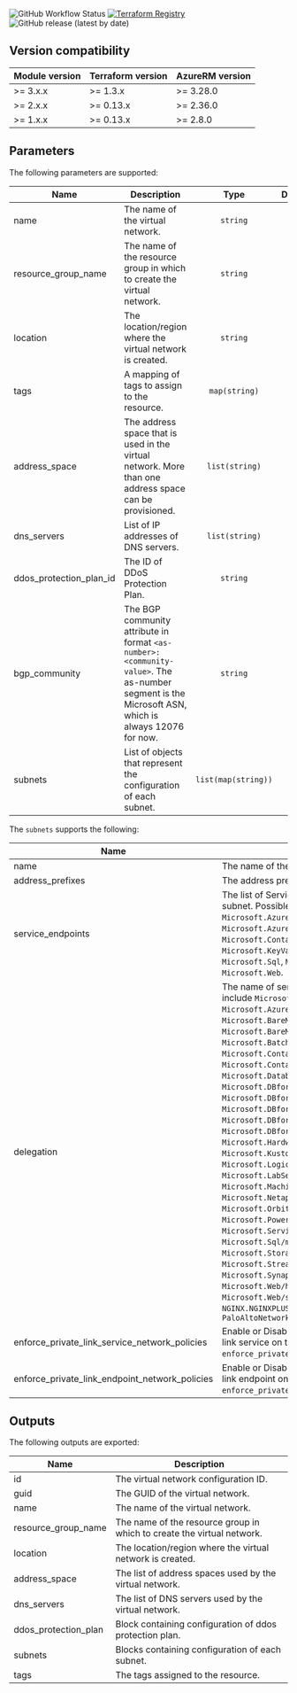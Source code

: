 ![GitHub Workflow Status](https://img.shields.io/github/actions/workflow/status/aztfm/terraform-azurerm-virtual-network/release.yml?label=Testing&logo=GitHub)
[![Terraform Registry](https://img.shields.io/badge/Terraform-registry-blueviolet.svg?logo=terraform)](https://registry.terraform.io/modules/aztfm/virtual-network/azurerm/)
![GitHub release (latest by date)](https://img.shields.io/github/v/release/aztfm/terraform-azurerm-virtual-network?label=Release)

## Version compatibility

| Module version | Terraform version | AzureRM version |
| -------------- | ----------------- | --------------- |
| >= 3.x.x       | >= 1.3.x          | >= 3.28.0       |
| >= 2.x.x       | >= 0.13.x         | >= 2.36.0       |
| >= 1.x.x       | >= 0.13.x         | >= 2.8.0        |

## Parameters

The following parameters are supported:

| Name                       | Description                                                                                                                                       |        Type         | Default | Required |
| -------------------------- | ------------------------------------------------------------------------------------------------------------------------------------------------- | :-----------------: | :-----: | :------: |
| name                       | The name of the virtual network.                                                                                                                  |      `string`       |   n/a   |   yes    |
| resource\_group\_name      | The name of the resource group in which to create the virtual network.                                                                            |      `string`       |   n/a   |   yes    |
| location                   | The location/region where the virtual network is created.                                                                                         |      `string`       |   n/a   |   yes    |
| tags                       | A mapping of tags to assign to the resource.                                                                                                      |    `map(string)`    |  `{}`   |    no    |
| address\_space             | The address space that is used in the virtual network. More than one address space can be provisioned.                                            |   `list(string)`    |   n/a   |   yes    |
| dns\_servers               | List of IP addresses of DNS servers.                                                                                                              |   `list(string)`    |  `[]`   |    no    |
| ddos\_protection\_plan\_id | The ID of DDoS Protection Plan.                                                                                                                   |      `string`       | `null`  |    no    |
| bgp\_community             | The BGP community attribute in format `<as-number>:<community-value>`. The as-number segment is the Microsoft ASN, which is always 12076 for now. |      `string`       | `null`  |    no    |
| subnets                    | List of objects that represent the configuration of each subnet.                                                                                  | `list(map(string))` |  `[]`   |    no    |

The `subnets` supports the following:

| Name                                           | Description                                                                                                                                                                                                                                                                                                                                                                                                                                                                                                                                                                                                                                                                                                                                                                                                                                                                                                                                                                                                                                                                                                                                                                                                                                               |      Type      | Default | Required |
| ---------------------------------------------- | --------------------------------------------------------------------------------------------------------------------------------------------------------------------------------------------------------------------------------------------------------------------------------------------------------------------------------------------------------------------------------------------------------------------------------------------------------------------------------------------------------------------------------------------------------------------------------------------------------------------------------------------------------------------------------------------------------------------------------------------------------------------------------------------------------------------------------------------------------------------------------------------------------------------------------------------------------------------------------------------------------------------------------------------------------------------------------------------------------------------------------------------------------------------------------------------------------------------------------------------------------- | :------------: | :-----: | :------: |
| name                                           | The name of the subnet.                                                                                                                                                                                                                                                                                                                                                                                                                                                                                                                                                                                                                                                                                                                                                                                                                                                                                                                                                                                                                                                                                                                                                                                                                                   |    `string`    |   n/a   |   yes    |
| address\_prefixes                              | The address prefix/es to use for the subnet.                                                                                                                                                                                                                                                                                                                                                                                                                                                                                                                                                                                                                                                                                                                                                                                                                                                                                                                                                                                                                                                                                                                                                                                                              | `list(string)` |   n/a   |   yes    |
| service\_endpoints                             | The list of Service endpoints to associate with the subnet. Possible values include: `Microsoft.AzureActiveDirectory`, `Microsoft.AzureCosmosDB`, `Microsoft.ContainerRegistry`, `Microsoft.EventHub`, `Microsoft.KeyVault`, `Microsoft.ServiceBus`, `Microsoft.Sql`, `Microsoft.Storage` and `Microsoft.Web`.                                                                                                                                                                                                                                                                                                                                                                                                                                                                                                                                                                                                                                                                                                                                                                                                                                                                                                                                            | `list(string)` | `null`  |    no    |
| delegation                                     | The name of service to delegate to. Possible values include `Microsoft.ApiManagement/service`, `Microsoft.AzureCosmosDB/clusters`, `Microsoft.BareMetal/AzureVMware`, `Microsoft.BareMetal/CrayServers`, `Microsoft.Batch/batchAccounts`, `Microsoft.ContainerInstance/containerGroups`, `Microsoft.ContainerService/managedClusters`, `Microsoft.Databricks/workspaces`, `Microsoft.DBforMySQL/flexibleServers`, `Microsoft.DBforMySQL/serversv2`, `Microsoft.DBforPostgreSQL/flexibleServers`, `Microsoft.DBforPostgreSQL/serversv2`, `Microsoft.DBforPostgreSQL/singleServers`, `Microsoft.HardwareSecurityModules/dedicatedHSMs`, `Microsoft.Kusto/clusters`, `Microsoft.Logic/integrationServiceEnvironments`, `Microsoft.LabServices/labplans`, `Microsoft.MachineLearningServices/workspaces`, `Microsoft.Netapp/volumes`, `Microsoft.Orbital/orbitalGateways`, `Microsoft.PowerPlatform/vnetaccesslinks`, `Microsoft.ServiceFabricMesh/networks`, `Microsoft.Sql/managedInstances`, `Microsoft.StoragePool/diskPools`, `Microsoft.StreamAnalytics/streamingJobs`, `Microsoft.Synapse/workspaces`, `Microsoft.Web/hostingEnvironments`, `Microsoft.Web/serverFarms`, `NGINX.NGINXPLUS/nginxDeployments` and `PaloAltoNetworks.Cloudngfw/firewalls` |    `string`    | `null`  |    no    |
| enforce_private_link_service_network_policies  | Enable or Disable network policies for the private link service on the subnet. Conflicts with `enforce_private_link_endpoint_network_policies`.                                                                                                                                                                                                                                                                                                                                                                                                                                                                                                                                                                                                                                                                                                                                                                                                                                                                                                                                                                                                                                                                                                           |     `bool`     |  false  |    no    |
| enforce_private_link_endpoint_network_policies | Enable or Disable network policies for the private link endpoint on the subnet. Conflicts with `enforce_private_link_service_network_policies`.                                                                                                                                                                                                                                                                                                                                                                                                                                                                                                                                                                                                                                                                                                                                                                                                                                                                                                                                                                                                                                                                                                           |     `bool`     |  false  |    no    |

## Outputs

The following outputs are exported:

| Name                   | Description                                                            |
| ---------------------- | ---------------------------------------------------------------------- |
| id                     | The virtual network configuration ID.                                  |
| guid                   | The GUID of the virtual network.                                       |
| name                   | The name of the virtual network.                                       |
| resource\_group\_name  | The name of the resource group in which to create the virtual network. |
| location               | The location/region where the virtual network is created.              |
| address\_space         | The list of address spaces used by the virtual network.                |
| dns\_servers           | The list of DNS servers used by the virtual network.                   |
| ddos\_protection\_plan | Block containing configuration of ddos protection plan.                |
| subnets                | Blocks containing configuration of each subnet.                        |
| tags                   | The tags assigned to the resource.                                     |
